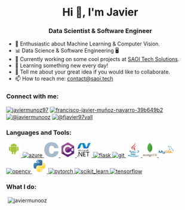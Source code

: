 <h1 align="center">Hi 👋, I'm Javier</h1>
<h3 align="center">Data Scientist & Software Engineer </h3>

- 🧠 Enthusiastic about Machine Learning & Computer Vision.
- 📊 Data Science & Software Engineering 🖥️
- 👔 Currently working on some cool projects at [SAOI Tech Solutions](http://www.saoi.tech).
- 🌱 Learning something new every day!
- 💬 Tell me about your great idea if you would like to collaborate.
- 📫 How to reach me: [contact@saoi.tech](mailto:contact@saoi.tech)

<h3 align="left">Connect with me:</h3>
<p align="left">
<a href="https://twitter.com/javiermunoz97" target="blank"><img align="center" src="https://cdn.jsdelivr.net/npm/simple-icons@3.0.1/icons/twitter.svg" alt="javiermunoz97" height="30" width="40" /></a>
<a href="https://linkedin.com/in/francisco-javier-muñoz-navarro-39b649b2" target="blank"><img align="center" src="https://cdn.jsdelivr.net/npm/simple-icons@3.0.1/icons/linkedin.svg" alt="francisco-javier-muñoz-navarro-39b649b2" height="30" width="40" /></a>
<a href="https://kaggle.com/@javiermunooz" target="blank"><img align="center" src="https://cdn.jsdelivr.net/npm/simple-icons@3.0.1/icons/kaggle.svg" alt="@javiermunooz" height="30" width="40" /></a>
<a href="https://medium.com/@fjavier97vall" target="blank"><img align="center" src="https://cdn.jsdelivr.net/npm/simple-icons@3.0.1/icons/medium.svg" alt="@fjavier97vall" height="30" width="40" /></a>
</p>

<h3 align="left">Languages and Tools:</h3>
<p align="left"> <a href="https://developer.android.com" target="_blank"> <img src="https://raw.githubusercontent.com/devicons/devicon/master/icons/android/android-original-wordmark.svg" alt="android" width="40" height="40"/> </a> <a href="https://azure.microsoft.com/en-in/" target="_blank"> <img src="https://www.vectorlogo.zone/logos/microsoft_azure/microsoft_azure-icon.svg" alt="azure" width="40" height="40"/> </a> <a href="https://www.cprogramming.com/" target="_blank"> <img src="https://raw.githubusercontent.com/devicons/devicon/master/icons/c/c-original.svg" alt="c" width="40" height="40"/> </a> <a href="https://www.w3schools.com/cs/" target="_blank"> <img src="https://raw.githubusercontent.com/devicons/devicon/master/icons/csharp/csharp-original.svg" alt="csharp" width="40" height="40"/> </a> <a href="https://dotnet.microsoft.com/" target="_blank"> <img src="https://raw.githubusercontent.com/devicons/devicon/master/icons/dot-net/dot-net-original-wordmark.svg" alt="dotnet" width="40" height="40"/> </a> <a href="https://flask.palletsprojects.com/" target="_blank"> <img src="https://www.vectorlogo.zone/logos/pocoo_flask/pocoo_flask-icon.svg" alt="flask" width="40" height="40"/> </a> <a href="https://git-scm.com/" target="_blank"> <img src="https://www.vectorlogo.zone/logos/git-scm/git-scm-icon.svg" alt="git" width="40" height="40"/> </a> <a href="https://www.java.com" target="_blank"> <img src="https://raw.githubusercontent.com/devicons/devicon/master/icons/java/java-original.svg" alt="java" width="40" height="40"/> </a> <a href="https://www.mongodb.com/" target="_blank"> <img src="https://raw.githubusercontent.com/devicons/devicon/master/icons/mongodb/mongodb-original-wordmark.svg" alt="mongodb" width="40" height="40"/> </a> <a href="https://www.mysql.com/" target="_blank"> <img src="https://raw.githubusercontent.com/devicons/devicon/master/icons/mysql/mysql-original-wordmark.svg" alt="mysql" width="40" height="40"/> </a> <a href="https://opencv.org/" target="_blank"> <img src="https://www.vectorlogo.zone/logos/opencv/opencv-icon.svg" alt="opencv" width="40" height="40"/> </a> <a href="https://www.python.org" target="_blank"> <img src="https://raw.githubusercontent.com/devicons/devicon/master/icons/python/python-original.svg" alt="python" width="40" height="40"/> </a> <a href="https://pytorch.org/" target="_blank"> <img src="https://www.vectorlogo.zone/logos/pytorch/pytorch-icon.svg" alt="pytorch" width="40" height="40"/> </a> <a href="https://scikit-learn.org/" target="_blank"> <img src="https://upload.wikimedia.org/wikipedia/commons/0/05/Scikit_learn_logo_small.svg" alt="scikit_learn" width="40" height="40"/> </a> <a href="https://www.tensorflow.org" target="_blank"> <img src="https://www.vectorlogo.zone/logos/tensorflow/tensorflow-icon.svg" alt="tensorflow" width="40" height="40"/> </a> </p>

<h3 align="left">What I do:</h3>
<p>&nbsp;<img align="center" src="https://github-readme-stats.vercel.app/api?username=javiermunooz&show_icons=true&theme=radical&locale=en" alt="javiermunooz" /></p>
